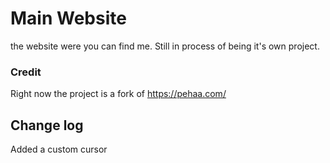 # Main Website
the website were you can find me. Still in process of being it's own project.

### Credit
Right now the project is a fork of https://pehaa.com/



## Change log
Added a custom cursor
